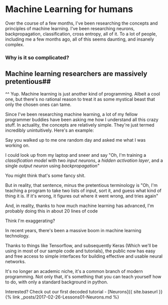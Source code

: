 
# Machine Learning for humans

Over the course of a few months, I've been researching the concepts and principles of machine learning. I've been researching neurons, backpropagation, classification, cross entropy, all of it. To a lot of people, including me a few months ago, all of this seems daunting, and insanely complex.

### Why is it so complicated?

## Machine learning researchers are massively pretentious##

^^ Yup. Machine learning is just another kind of programming. Albeit a cool one, but there's no rational reason to treat it as some mystical beast that only the chosen ones can tame.

Since I've been researching machine learning, a lot of my fellow programmer buddies have been asking me how I understand all this crazy stuff. In actuality, the concepts are relatively simple. They're just termed incredibly unintuitively. Here's an example:

Say you walked up to me one random day and asked me what I was working on.

I could look up from my laptop and sneer and say "Oh, I'm training a *classification model* with two *input neurons*, a *hidden activation layer*, and a single *output neuron* using *backpropagation*"

You might think that's some fancy shit.

But in reality, that sentence, minus the pretentious terminology is "Oh, I'm teaching a program to take two lists of input, sort it, and guess what kind of thing it is. If it's wrong, it figures out where it went wrong, and tries again"

And, in reality, thanks to how much machine learning has advanced, I'm probably doing this in about 20 lines of code

Think I'm exaggerating?

In recent years, there's been a massive boom in machine learning technology.

Thanks to things like Tensorflow, and subsequently Keras (Which we'll be using in most of our sample code and tutorials), the public now has easy and free access to simple interfaces for building effective and usable neural networks.

It's no longer an academic niche, it's a common branch of modern programming. Not only that, it's something that you can teach yourself how to do, with only a standard background in python.

Interested? Check out our first decoded tutorial - [Neurons]{{ site.baseurl }}{% link _posts/2017-02-26-Lessons01-Neurons.md %}
